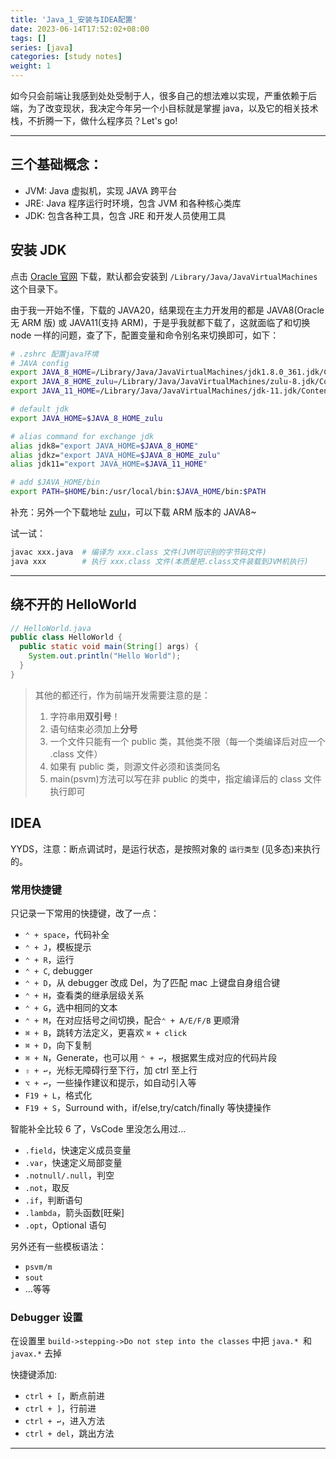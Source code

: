 ```yaml
---
title: 'Java_1_安装与IDEA配置'
date: 2023-06-14T17:52:02+08:00
tags: []
series: [java]
categories: [study notes]
weight: 1
---
```


如今只会前端让我感到处处受制于人，很多自己的想法难以实现，严重依赖于后端，为了改变现状，我决定今年另一个小目标就是掌握 java，以及它的相关技术栈，不折腾一下，做什么程序员？Let's go!

---

## 三个基础概念：

- JVM: Java 虚拟机，实现 JAVA 跨平台
- JRE: Java 程序运行时环境，包含 JVM 和各种核心类库
- JDK: 包含各种工具，包含 JRE 和开发人员使用工具

## 安装 JDK

点击 [Oracle 官网](https://www.oracle.com/java/technologies/downloads/archive/) 下载，默认都会安装到 `/Library/Java/JavaVirtualMachines` 这个目录下。

由于我一开始不懂，下载的 JAVA20，结果现在主力开发用的都是 JAVA8(Oracle 无 ARM 版) 或 JAVA11(支持 ARM)，于是乎我就都下载了，这就面临了和切换 node 一样的问题，查了下，配置变量和命令别名来切换即可，如下：

```sh
# .zshrc 配置java环境
# JAVA config
export JAVA_8_HOME=/Library/Java/JavaVirtualMachines/jdk1.8.0_361.jdk/Contents/Home
export JAVA_8_HOME_zulu=/Library/Java/JavaVirtualMachines/zulu-8.jdk/Contents/Home
export JAVA_11_HOME=/Library/Java/JavaVirtualMachines/jdk-11.jdk/Contents/Home

# default jdk
export JAVA_HOME=$JAVA_8_HOME_zulu

# alias command for exchange jdk
alias jdk8="export JAVA_HOME=$JAVA_8_HOME"
alias jdkz="export JAVA_HOME=$JAVA_8_HOME_zulu"
alias jdk11="export JAVA_HOME=$JAVA_11_HOME"

# add $JAVA_HOME/bin
export PATH=$HOME/bin:/usr/local/bin:$JAVA_HOME/bin:$PATH
```

补充：另外一个下载地址 [zulu](https://www.azul.com/downloads/?os=macos#zulu)，可以下载 ARM 版本的 JAVA8~

试一试：

```sh
javac xxx.java  # 编译为 xxx.class 文件(JVM可识别的字节码文件)
java xxx        # 执行 xxx.class 文件(本质是把.class文件装载到JVM机执行)
```

---

## 绕不开的 HelloWorld

```java
// HelloWorld.java
public class HelloWorld {
  public static void main(String[] args) {
    System.out.println("Hello World");
  }
}
```

> 其他的都还行，作为前端开发需要注意的是：
>
> 1. 字符串用**双引号**！
> 2. 语句结束必须加上**分号**
> 3. 一个文件只能有一个 public 类，其他类不限（每一个类编译后对应一个 .class 文件）
> 4. 如果有 public 类，则源文件必须和该类同名
> 5. main(psvm)方法可以写在非 public 的类中，指定编译后的 class 文件执行即可

## IDEA

YYDS，注意：断点调试时，是运行状态，是按照对象的 `运行类型` (见多态)来执行的。

### 常用快捷键

只记录一下常用的快捷键，改了一点：

- `⌃ + space`，代码补全
- `⌃ + J`，模板提示
- `⌃ + R`，运行
- `⌃ + C`, debugger
- `⌃ + D`，从 debugger 改成 Del，为了匹配 mac 上键盘自身组合键
- `⌃ + H`，查看类的继承层级关系
- `⌃ + G`，选中相同的文本
- `⌃ + M`，在对应括号之间切换，配合`⌃ + A/E/F/B` 更顺滑
- `⌘ + B`，跳转方法定义，更喜欢 `⌘ + click`
- `⌘ + D`，向下复制
- `⌘ + N`，Generate，也可以用 `⌃ + ↩︎`，根据累生成对应的代码片段
- `⇧ + ↩︎`，光标无障碍行至下行，加 ctrl 至上行
- `⌥ + ↩︎`，一些操作建议和提示，如自动引入等
- `F19 + L`，格式化
- `F19 + S`，Surround with，if/else,try/catch/finally 等快捷操作

智能补全比较 6 了，VsCode 里没怎么用过...

- `.field`，快速定义成员变量
- `.var`，快速定义局部变量
- `.notnull/.null`，判空
- `.not`，取反
- `.if`，判断语句
- `.lambda`，箭头函数[旺柴]
- `.opt`，Optional 语句

另外还有一些模板语法：

- `psvm/m`
- `sout`
- ...等等

### Debugger 设置

在设置里 `build->stepping->Do not step into the classes` 中把 `java.* `和 `javax.*` 去掉

快捷键添加:

- `ctrl + [`，断点前进
- `ctrl + ]`，行前进
- `ctrl + ↩︎`，进入方法
- `ctrl + del`，跳出方法

---
